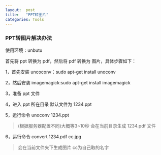 ```yaml
---
layout:  post
title:   "PPT转图片"
categories: Tools
---
```


### PPT转图片解决办法


使用环境：unbutu

首先将 ppt 转换为 pdf，然后将 pdf 转换为 图片，具体步骤如下：

1，首先安装 uncoconv：sudo apt-get install unoconv

2，然后安装 imagemagick:sudo apt-get install imagemagick

3，准备 ppt 文件

4，进入 ppt 所在目录 默认文件为 1234.ppt

5，运行命令 unoconv 1234.ppt 

> (根据服务器配置不同)大概等3~10秒 会在当前目录生成 1234.pdf 文件

6，运行命令 convert 1234.pdf cc.jpg 

> 会在当前文件夹下生成图片 cc为自己取的名字

